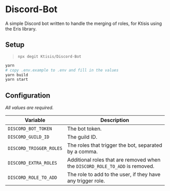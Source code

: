# Discord-Bot

A simple Discord bot written to handle the merging of roles, for Ktisis using the Eris library.

## Setup

> `npx degit Ktisis/Discord-Bot`

```sh
yarn
# copy .env.example to .env and fill in the values
yarn build
yarn start
```

## Configuration

*All values are required.*

| Variable | Description |
| --- | --- |
| `DISCORD_BOT_TOKEN` | The bot token. |
| `DISCORD_GUILD_ID` | The guild ID. |
| `DISCORD_TRIGGER_ROLES` | The roles that trigger the bot, separated by a comma. |
| `DISCORD_EXTRA_ROLES` | Additional roles that are removed when the `DISCORD_ROLE_TO_ADD` is removed. |
| `DISCORD_ROLE_TO_ADD` | The role to add to the user, if they have any trigger role. |